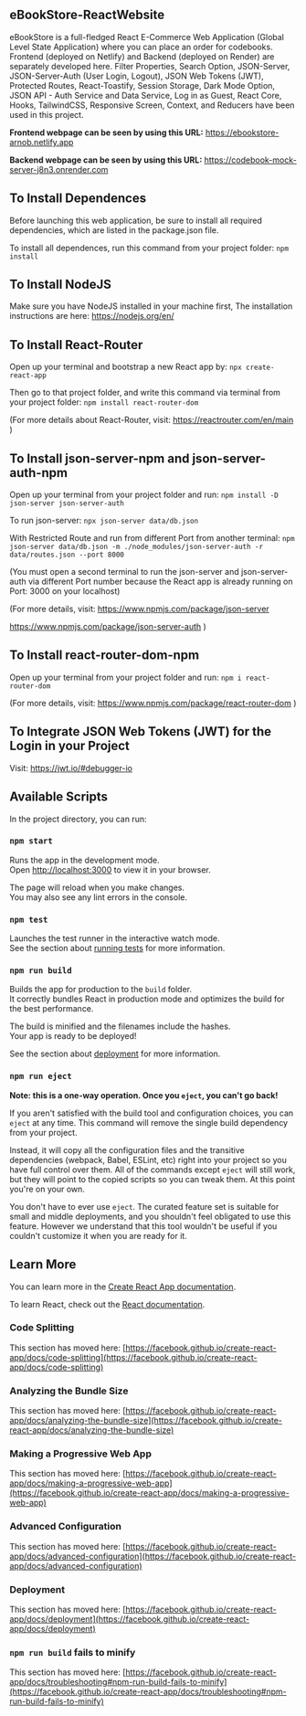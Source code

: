 
## eBookStore-ReactWebsite

eBookStore is a full-fledged React E-Commerce Web Application (Global Level State Application) where you can place an order for codebooks. Frontend (deployed on Netlify) and Backend (deployed on Render) are separately developed here. Filter Properties, Search Option,  JSON-Server,  JSON-Server-Auth (User Login, Logout), JSON Web Tokens (JWT), Protected Routes, React-Toastify, Session Storage, Dark Mode Option, JSON API - Auth Service and Data Service, Log in as Guest, React Core, Hooks, TailwindCSS, Responsive Screen, Context, and Reducers have been used in this project.

**Frontend webpage can be seen by using this URL:** https://ebookstore-arnob.netlify.app

**Backend webpage can be seen by using this URL:** https://codebook-mock-server-j8n3.onrender.com

## To Install Dependences

Before launching this web application, be sure to install all required dependencies, which are listed in the package.json file.

To install all dependences, run this command from your project folder: `npm install`

## To Install NodeJS

Make sure you have NodeJS installed in your machine first, The installation instructions are here: https://nodejs.org/en/

## To Install React-Router 

Open up your terminal and bootstrap a new React app by: `npx create-react-app`

Then go to that project folder, and write this command via terminal from your project folder: `npm install react-router-dom`

(For more details about React-Router, visit: https://reactrouter.com/en/main )

## To Install json-server-npm and json-server-auth-npm

Open up your terminal from your project folder and run: `npm install -D json-server json-server-auth`

To run json-server: `npx json-server data/db.json`

With Restricted Route and run from different Port from another terminal: `npm json-server data/db.json -m ./node_modules/json-server-auth -r data/routes.json --port 8000`

(You must open a second terminal to run the json-server and json-server-auth via different Port number because the React app is already running on Port: 3000 on your localhost)

(For more details, visit:  https://www.npmjs.com/package/json-server

https://www.npmjs.com/package/json-server-auth )

## To Install react-router-dom-npm

Open up your terminal from your project folder and run: `npm i react-router-dom`

(For more details, visit: https://www.npmjs.com/package/react-router-dom )

## To Integrate JSON Web Tokens (JWT) for the Login in your Project

Visit: https://jwt.io/#debugger-io

## Available Scripts

In the project directory, you can run:

### `npm start`

Runs the app in the development mode.\
Open [http://localhost:3000](http://localhost:3000) to view it in your browser.

The page will reload when you make changes.\
You may also see any lint errors in the console.

### `npm test`

Launches the test runner in the interactive watch mode.\
See the section about [running tests](https://facebook.github.io/create-react-app/docs/running-tests) for more information.

### `npm run build`

Builds the app for production to the `build` folder.\
It correctly bundles React in production mode and optimizes the build for the best performance.

The build is minified and the filenames include the hashes.\
Your app is ready to be deployed!

See the section about [deployment](https://facebook.github.io/create-react-app/docs/deployment) for more information.

### `npm run eject`

**Note: this is a one-way operation. Once you `eject`, you can't go back!**

If you aren't satisfied with the build tool and configuration choices, you can `eject` at any time. This command will remove the single build dependency from your project.

Instead, it will copy all the configuration files and the transitive dependencies (webpack, Babel, ESLint, etc) right into your project so you have full control over them. All of the commands except `eject` will still work, but they will point to the copied scripts so you can tweak them. At this point you're on your own.

You don't have to ever use `eject`. The curated feature set is suitable for small and middle deployments, and you shouldn't feel obligated to use this feature. However we understand that this tool wouldn't be useful if you couldn't customize it when you are ready for it.

## Learn More

You can learn more in the [Create React App documentation](https://facebook.github.io/create-react-app/docs/getting-started).

To learn React, check out the [React documentation](https://reactjs.org/).

### Code Splitting

This section has moved here: [https://facebook.github.io/create-react-app/docs/code-splitting](https://facebook.github.io/create-react-app/docs/code-splitting)

### Analyzing the Bundle Size

This section has moved here: [https://facebook.github.io/create-react-app/docs/analyzing-the-bundle-size](https://facebook.github.io/create-react-app/docs/analyzing-the-bundle-size)

### Making a Progressive Web App

This section has moved here: [https://facebook.github.io/create-react-app/docs/making-a-progressive-web-app](https://facebook.github.io/create-react-app/docs/making-a-progressive-web-app)

### Advanced Configuration

This section has moved here: [https://facebook.github.io/create-react-app/docs/advanced-configuration](https://facebook.github.io/create-react-app/docs/advanced-configuration)

### Deployment

This section has moved here: [https://facebook.github.io/create-react-app/docs/deployment](https://facebook.github.io/create-react-app/docs/deployment)

### `npm run build` fails to minify

This section has moved here: [https://facebook.github.io/create-react-app/docs/troubleshooting#npm-run-build-fails-to-minify](https://facebook.github.io/create-react-app/docs/troubleshooting#npm-run-build-fails-to-minify)
